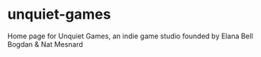 # unquiet-games
Home page for Unquiet Games, an indie game studio founded by Elana Bell Bogdan &amp; Nat Mesnard
